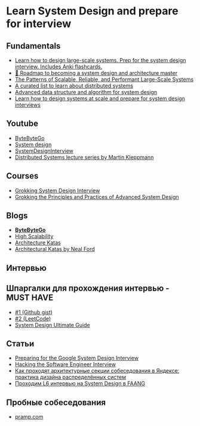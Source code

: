 # Learn System Design and prepare for interview
## Fundamentals
- [Learn how to design large-scale systems. Prep for the system design interview. Includes Anki flashcards.
](https://github.com/donnemartin/system-design-primer)
- [🥇 Roadmap to becoming a system design and architecture master](https://github.com/mohsenshafiei/system-design-master-plan)
- [The Patterns of Scalable, Reliable, and Performant Large-Scale Systems](https://github.com/binhnguyennus/awesome-scalability)
- [A curated list to learn about distributed systems](https://github.com/theanalyst/awesome-distributed-systems)
- [Advanced data structure and algorithm for system design](https://github.com/resumejob/system-design-algorithms)
- [Learn how to design systems at scale and prepare for system design interviews](https://github.com/karanpratapsingh/system-design)

## Youtube
- [ByteByteGo](https://www.youtube.com/channel/UCZgt6AzoyjslHTC9dz0UoTw)
- [System design](https://www.youtube.com/playlist?list=PLMCXHnjXnTnvo6alSjVkgxV-VH6EPyvoX)
- [SystemDesignInterview](https://www.youtube.com/c/SystemDesignInterview)
- [Distributed Systems lecture series by Martin Kleppmann](https://www.youtube.com/playlist?list=PLeKd45zvjcDFUEv_ohr_HdUFe97RItdiB)
## Courses
- [Grokking System Design Interview](https://www.educative.io/courses/grokking-the-system-design-interview)
- [Grokking the Principles and Practices of Advanced System Design](https://www.educative.io/courses/grokking-the-principles-and-practices-of-advanced-system-design)
## Blogs
- **[ByteByteGo](https://blog.bytebytego.com/archive)**
- [High Scalability](http://highscalability.com/)
- [Architecture Katas](https://www.architecturalkatas.com/)
- [Architectural Katas by Neal Ford](https://nealford.com/katas/)
## Интервью
## Шпаргалки для прохождения интервью - MUST HAVE
- [#1 (Github gist)](https://gist.github.com/vasanthk/485d1c25737e8e72759f)
- [#2 (LeetCode)](https://leetcode.com/discuss/career/229177/My-System-Design-Template)
- [System Design Ultimate Guide](system-design-guide.jpeg)
## Статьи 
- [Preparing for the Google System Design Interview](https://github.com/jguamie/system-design)
- [Hacking the Software Engineer Interview](https://tianpan.co/hacking-the-software-engineer-interview)
- [Как проходят архитектурные секции собеседования в Яндексе: практика дизайна распределённых систем](https://habr.com/ru/company/yandex/blog/564132/)
- [Проходим L6 интервью на System Design в FAANG](https://habr.com/ru/post/655663/)
## Пробные собеседования
- [pramp.com](https://www.pramp.com/#/)
